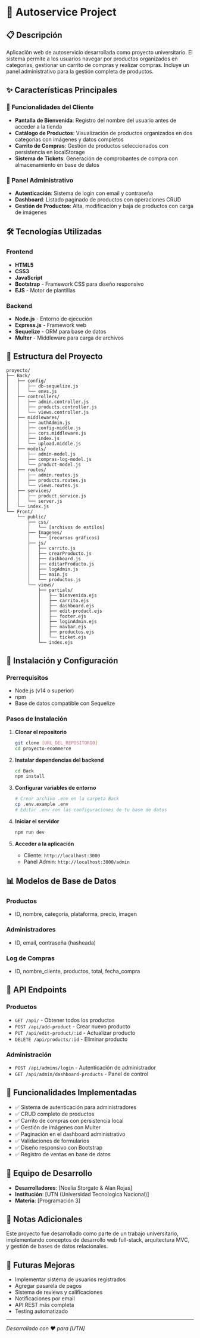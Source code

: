 # 🛒 Autoservice Project

## 📋 Descripción

Aplicación web de autoservicio desarrollada como proyecto universitario. El sistema permite a los usuarios navegar por productos organizados en categorías, gestionar un carrito de compras y realizar compras. Incluye un panel administrativo para la gestión completa de productos.

## ✨ Características Principales

### 👥 Funcionalidades del Cliente
- **Pantalla de Bienvenida**: Registro del nombre del usuario antes de acceder a la tienda
- **Catálogo de Productos**: Visualización de productos organizados en dos categorías con imágenes y datos completos
- **Carrito de Compras**: Gestión de productos seleccionados con persistencia en localStorage
- **Sistema de Tickets**: Generación de comprobantes de compra con almacenamiento en base de datos

### 🔐 Panel Administrativo
- **Autenticación**: Sistema de login con email y contraseña
- **Dashboard**: Listado paginado de productos con operaciones CRUD
- **Gestión de Productos**: Alta, modificación y baja de productos con carga de imágenes

## 🛠️ Tecnologías Utilizadas

### Frontend
- **HTML5**
- **CSS3**
- **JavaScript**
- **Bootstrap** - Framework CSS para diseño responsivo
- **EJS** - Motor de plantillas

### Backend
- **Node.js** - Entorno de ejecución
- **Express.js** - Framework web
- **Sequelize** - ORM para base de datos
- **Multer** - Middleware para carga de archivos

## 📁 Estructura del Proyecto

```
proyecto/
├── Back/
│   ├── config/
│   │   ├── db-sequelize.js
│   │   └── envs.js
│   ├── controllers/
│   │   ├── admin.controller.js
│   │   ├── products.controller.js
│   │   └── views.controller.js
│   ├── middlewares/
│   │   ├── authAdmin.js
│   │   ├── config-middle.js
│   │   ├── cors.middleware.js
│   │   ├── index.js
│   │   └── upload.middle.js
│   ├── models/
│   │   ├── admin-model.js
│   │   ├── compras-log-model.js
│   │   └── product-model.js
│   ├── routes/
│   │   ├── admin.routes.js
│   │   ├── products.routes.js
│   │   └── views.routes.js
│   ├── services/
│   │   ├── product.service.js
│   │   └── server.js
│   └── index.js
└── Front/
    └── public/
        ├── css/
        │   └── [archivos de estilos]
        ├── Imagenes/
        │   └── [recursos gráficos]
        ├── js/
        │   ├── carrito.js
        │   ├── crearProducto.js
        │   ├── dashboard.js
        │   ├── editarProducto.js
        │   ├── logAdmin.js
        │   ├── main.js
        │   └── productos.js
        └── views/
            ├── partials/
            │   ├── bienvenida.ejs
            │   ├── carrito.ejs
            │   ├── dashboard.ejs
            │   ├── edit-product.ejs
            │   ├── footer.ejs
            │   ├── loginAdmin.ejs
            │   ├── navbar.ejs
            │   ├── productos.ejs
            │   └── ticket.ejs
            └── index.ejs
```

## 🚀 Instalación y Configuración

### Prerrequisitos
- Node.js (v14 o superior)
- npm 
- Base de datos compatible con Sequelize

### Pasos de Instalación

1. **Clonar el repositorio**
   ```bash
   git clone [URL_DEL_REPOSITORIO]
   cd proyecto-ecommerce
   ```

2. **Instalar dependencias del backend**
   ```bash
   cd Back
   npm install
   ```

3. **Configurar variables de entorno**
   ```bash
   # Crear archivo .env en la carpeta Back
   cp .env.example .env
   # Editar .env con las configuraciones de tu base de datos
   ```

4. **Iniciar el servidor**
   ```bash
   npm run dev
   ```

5. **Acceder a la aplicación**
   - Cliente: `http://localhost:3000`
   - Panel Admin: `http://localhost:3000/admin`

## 📊 Modelos de Base de Datos

### Productos
- ID, nombre, categoría, plataforma, precio, imagen

### Administradores
- ID, email, contraseña (hasheada)

### Log de Compras
- ID, nombre_cliente, productos, total, fecha_compra

## 🔧 API Endpoints

### Productos
- `GET /api/` - Obtener todos los productos
- `POST /api/add-product` - Crear nuevo producto
- `PUT /api/edit-product/:id` - Actualizar producto
- `DELETE /api/products/:id` - Eliminar producto

### Administración
- `POST /api/admins/login` - Autenticación de administrador
- `GET /api/admin/dashboard-products` - Panel de control

## 🎯 Funcionalidades Implementadas

- ✅ Sistema de autenticación para administradores
- ✅ CRUD completo de productos
- ✅ Carrito de compras con persistencia local
- ✅ Gestión de imágenes con Multer
- ✅ Paginación en el dashboard administrativo
- ✅ Validaciones de formularios
- ✅ Diseño responsivo con Bootstrap
- ✅ Registro de ventas en base de datos

## 👥 Equipo de Desarrollo

- **Desarrolladores**: [Noelia Storgato & Alan Rojas]
- **Institución**: [UTN (Universidad Tecnologica Nacional)]
- **Materia**: [Programación 3]

## 📝 Notas Adicionales

Este proyecto fue desarrollado como parte de un trabajo universitario, implementando conceptos de desarrollo web full-stack, arquitectura MVC, y gestión de bases de datos relacionales.

## 🔮 Futuras Mejoras

- Implementar sistema de usuarios registrados
- Agregar pasarela de pagos
- Sistema de reviews y calificaciones
- Notificaciones por email
- API REST más completa
- Testing automatizado

---

*Desarrollado con ❤️ para [UTN]*
